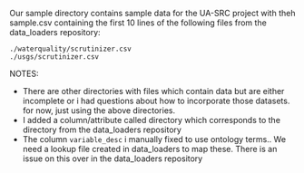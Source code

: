 Our sample directory contains sample data for the UA-SRC project
with theh sample.csv containing the first 10 lines of the following files
from the data_loaders repository:

```
./waterquality/scrutinizer.csv
./usgs/scrutinizer.csv
```

NOTES:
  * There are other directories with files which contain data but are either incomplete
or i had questions about how to incorporate those datasets. for now, just using the above directories.
  * I added a column/attribute called directory which corresponds to the directory from the
data_loaders repository
  * The column `variable_desc` i manually fixed to use ontology terms.. We need a lookup file
created in data_loaders to map these.  There is an issue on this over in the data_loaders repository
